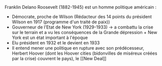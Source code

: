 Franklin Delano Roosevelt (1882-1945) est un homme politique américain :
- Démocrate, proche de Wilson (Rédacteur des 14 points du président Wilson en 1917 (programme d'un traité de paix))
- Gouverneur de l'Etat de New York (1929-1933) -> a combattu la crise sur le terrain et a vu les conséquences de la Grande dépression + New York est un état important à l'époque
- Elu président en 1932 et le devient en 1933
- Il entend mener une politique en rupture avec son prédécesseur, Herbert Hoover (dont les Hoover cities (bidonvilles de miséreux créées par la crise) couvrent le pays), le [[New Deal]]